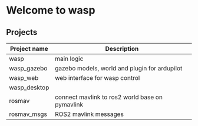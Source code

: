 # Welcome to wasp

## Projects
| Project name  | Description  |
|---|---|
| wasp  | main logic  |
| wasp_gazebo  | gazebo models, world and plugin for ardupilot  |
| wasp_web  | web interface for wasp control  |
| wasp_desktop  |   |
| rosmav  | connect mavlink to ros2 world base on pymavlink  |
| rosmav_msgs  | ROS2 mavlink messages  |
